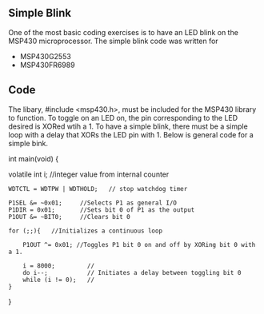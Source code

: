 ## Simple Blink
One of the most basic coding exercises is to have an LED blink on the MSP430 microprocessor. The simple blink code
was written for
* MSP430G2553
* MSP430FR6989

## Code
The libary, #include <msp430.h>, must be included for the MSP430 library to function. To toggle on an LED on, 
the pin corresponding to the LED desired is XORed wtih a 1. To have a simple blink, there must be a simple loop
with a delay that XORs the LED pin with 1. Below is general code for a simple bink.


int main(void)
{

  volatile int i;         //integer value from internal counter

  	WDTCTL = WDTPW | WDTHOLD;	// stop watchdog timer
  
  	P1SEL &= ~0x01;     //Selects P1 as general I/O
  	P1DIR = 0x01;       //Sets bit 0 of P1 as the output
  	P1OUT &= ~BIT0;     //Clears bit 0

  	for (;;){   //Initializes a continuous loop

  	    P1OUT ^= 0x01; //Toggles P1 bit 0 on and off by XORing bit 0 with a 1.

  	    i = 8000;         //
  	    do i--;           // Initiates a delay between toggling bit 0
  	    while (i != 0);   //
  	}
}
